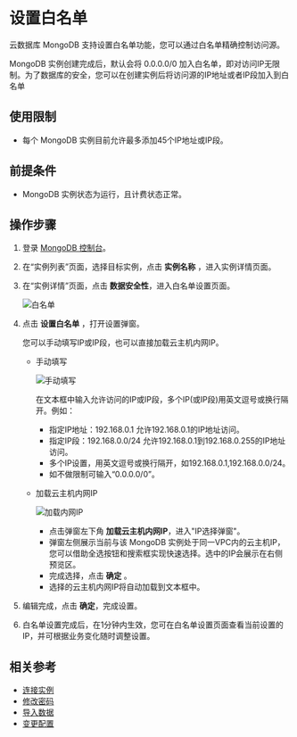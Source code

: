 # 设置白名单

云数据库 MongoDB 支持设置白名单功能，您可以通过白名单精确控制访问源。

MongoDB 实例创建完成后，默认会将 0.0.0.0/0 加入白名单，即对访问IP无限制。为了数据库的安全，您可以在创建实例后将访问源的IP地址或者IP段加入到白名单

## 使用限制
- 每个 MongoDB 实例目前允许最多添加45个IP地址或IP段。

## 前提条件
- MongoDB 实例状态为运行，且计费状态正常。

## 操作步骤
1. 登录 [MongoDB 控制台](https://mongodb-console.jdcloud.com/mongodb)。
2. 在“实例列表”页面，选择目标实例，点击 **实例名称** ，进入实例详情页面。
3. 在“实例详情”页面，点击 **数据安全性**，进入白名单设置页面。

    ![白名单](https://github.com/jdcloudcom/cn/blob/master/image/mongodb/mongo-008.png)
   
4. 点击 **设置白名单** ，打开设置弹窗。	

    您可以手动填写IP或IP段，也可以直接加载云主机内网IP。
   
    - 手动填写
      
      ![手动填写](https://github.com/jdcloudcom/cn/blob/master/image/mongodb/mongo-004.png)

      在文本框中输入允许访问的IP或IP段，多个IP(或IP段)用英文逗号或换行隔开。例如：
      - 指定IP地址：192.168.0.1 允许192.168.0.1的IP地址访问。
      - 指定IP段：192.168.0.0/24 允许192.168.0.1到192.168.0.255的IP地址访问。
      - 多个IP设置，用英文逗号或换行隔开，如192.168.0.1,192.168.0.0/24。
      - 如不做限制可输入“0.0.0.0/0”。
    
    - 加载云主机内网IP
    
      ![加载内网IP](https://github.com/jdcloudcom/cn/blob/master/image/mongodb/mongo-005.png)
  
      - 点击弹窗左下角 **加载云主机内网IP**，进入"IP选择弹窗"。
      - 弹窗左侧展示当前与该 MongoDB 实例处于同一VPC内的云主机IP，您可以借助全选按钮和搜索框实现快速选择。选中的IP会展示在右侧预览区。
      - 完成选择，点击 **确定** 。
      - 选择的云主机内网IP将自动加载到文本框中。
      
5. 编辑完成，点击 **确定**，完成设置。
6. 白名单设置完成后，在1分钟内生效，您可在白名单设置页面查看当前设置的IP，并可根据业务变化随时调整设置。
		
		
## 相关参考
- [连接实例](Connect-Instance.md)
- [修改密码](../Operation-Guide/Account-Management/Reset-Password.md)
- [导入数据](Import-Data.md)
- [变更配置](../Operation-Guide/Instance-Management/Modify-Instance-Spec.md)
